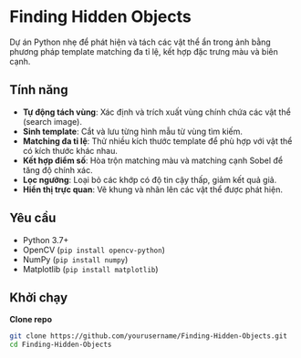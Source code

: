 # Finding Hidden Objects

Dự án Python nhẹ để phát hiện và tách các vật thể ẩn trong ảnh bằng phương pháp template matching đa tỉ lệ, kết hợp đặc trưng màu và biên cạnh.

## Tính năng
- **Tự động tách vùng**: Xác định và trích xuất vùng chính chứa các vật thể (search image).
- **Sinh template**: Cắt và lưu từng hình mẫu từ vùng tìm kiếm.
- **Matching đa tỉ lệ**: Thử nhiều kích thước template để phù hợp với vật thể có kích thước khác nhau.
- **Kết hợp điểm số**: Hòa trộn matching màu và matching cạnh Sobel để tăng độ chính xác.
- **Lọc ngưỡng**: Loại bỏ các khớp có độ tin cậy thấp, giảm kết quả giả.
- **Hiển thị trực quan**: Vẽ khung và nhãn lên các vật thể được phát hiện.

## Yêu cầu
- Python 3.7+
- OpenCV (`pip install opencv-python`)
- NumPy (`pip install numpy`)
- Matplotlib (`pip install matplotlib`)

## Khởi chạy
**Clone repo**  
   ```bash
   git clone https://github.com/yourusername/Finding-Hidden-Objects.git
   cd Finding-Hidden-Objects
